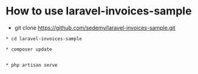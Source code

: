 # How to use laravel-invoices-sample


* git clone https://github.com/sedemy/laravel-invoices-sample.git


```
* cd laravel-invoices-sample
```

```
* composer update
```

```

* php artisan serve

```
